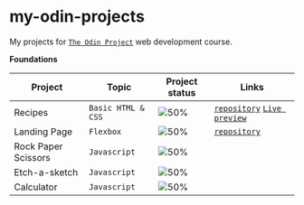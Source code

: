 # my-odin-projects
My projects for [`The Odin Project`](https://www.theodinproject.com/) web development course.

**Foundations**

|Project                        |Topic                               |Project status                         |   Links                               
|-------------------------------|------------------------------------|---------------------------------------|---------------------------------------------
| Recipes                       | `Basic HTML & CSS`                   | ![50%](https://progress-bar.dev/90) |   [`repository`]( https://github.com/elincik/my-odin-projects/tree/main/odin-recipes) <a href="https://elincik.github.io/my-odin-projects/odin-recipes/" target="_blank">`Live preview`</a>      
|Landing Page                   | `Flexbox`                            | ![50%](https://progress-bar.dev/1)  | 	 [`repository`]( https://github.com/elincik/my-odin-projects/tree/main/landing-page)
|Rock Paper Scissors            | `Javascript`                         | ![50%](https://progress-bar.dev/0)  |
|Etch-a-sketch                  | `Javascript`                         | ![50%](https://progress-bar.dev/0)  |
|Calculator                     | `Javascript`                         | ![50%](https://progress-bar.dev/0)  |

